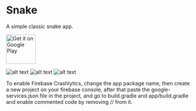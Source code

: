 # Snake
A simple classic snake app.

<a href="https://play.google.com/store/apps/details?id=com.nordef.snake" target="_blank">
<img src="https://play.google.com/intl/en_us/badges/images/generic/en-play-badge.png" alt="Get it on Google Play" height="80"/></a>

![alt text](https://lh3.googleusercontent.com/Bwqz1LG1-JiwHwwDSITpKVhm715mogG6H9rKP6EtL0INLIRL1WcY4Alu5D1hVxMiuz4)
![alt text](https://lh3.googleusercontent.com/3eL0y4kQx8z0l_NVK4Pjq3LT8LZ6_r82Cu8yxODNOSfTnVlb8obAMO5MSDznd3ku6l4-)
![alt text](https://lh3.googleusercontent.com/blOAp-Wom8goZTtXRTZHo8sXFmqA-xn-T4b7VXL_WkMwcfLCsZjOifVB1zr9fRGYTQ)

To enable Firebase Crashlytics, change the app package name, then create a new project on your firebase console, after that paste the google-services.json file in the project, and go to build.gradle and app/build.gradle and enable commented code by removing // from it.
